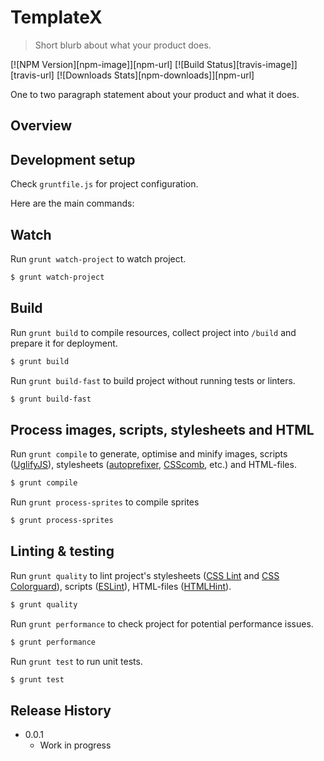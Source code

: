 # TemplateX

> Short blurb about what your product does.

[![NPM Version][npm-image]][npm-url]
[![Build Status][travis-image]][travis-url]
[![Downloads Stats][npm-downloads]][npm-url]

One to two paragraph statement about your product and what it does.

## Overview

## Development setup

Check `gruntfile.js` for project configuration.

Here are the main commands:

## Watch

Run `grunt watch-project` to watch project.

```sh
$ grunt watch-project
```

## Build

Run `grunt build` to compile resources, collect project into `/build`
and prepare it for deployment.

```sh
$ grunt build
```

Run `grunt build-fast` to build project without running tests or
linters.

```sh
$ grunt build-fast
```

## Process images, scripts, stylesheets and HTML

Run `grunt compile` to generate, optimise and minify images, scripts
([UglifyJS](http://lisperator.net/uglifyjs/)), stylesheets
([autoprefixer](https://github.com/ai/autoprefixer),
[CSScomb](http://csscomb.com/), etc.) and HTML-files.

```sh
$ grunt compile
```

Run `grunt process-sprites` to compile sprites

```sh
$ grunt process-sprites
```

## Linting & testing

Run `grunt quality` to lint project's stylesheets ([CSS Lint](http://csslint.net) and
[CSS Colorguard](https://github.com/SlexAxton/css-colorguard)),
scripts ([ESLint](http://eslint.org/)), HTML-files ([HTMLHint](http://htmlhint.com/)).

```sh
$ grunt quality
```

Run `grunt performance` to check project for potential performance issues.

```sh
$ grunt performance
```

Run `grunt test` to run unit tests.

```sh
$ grunt test
```

## Release History

* 0.0.1
    * Work in progress
